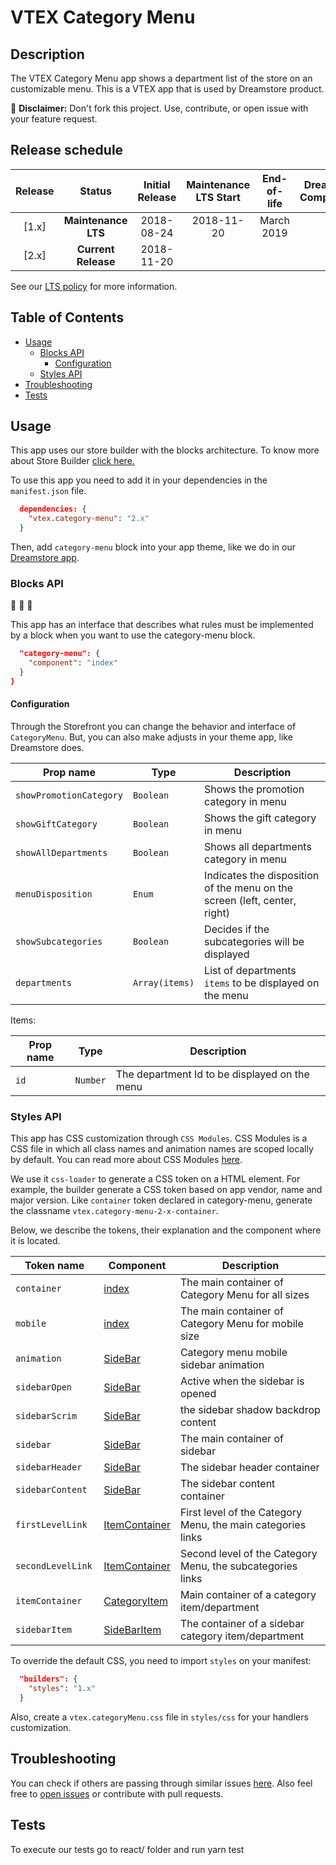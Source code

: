 # VTEX Category Menu

## Description
The VTEX Category Menu app shows a department list of the store on an customizable menu. 
This is a VTEX app that is used by Dreamstore product.

:loudspeaker: **Disclaimer:** Don't fork this project. Use, contribute, or open issue with your feature request.

## Release schedule
| Release  | Status              | Initial Release | Maintenance LTS Start | End-of-life | Dreamstore Compatibility
| :--:     | :---:               |  :---:          | :---:                 | :---:       | :---: 
| [1.x]    | **Maintenance LTS** |  2018-08-24     | 2018-11-20            | March 2019  | 1.x
| [2.x]    | **Current Release** |  2018-11-20     |                       |             | 2.x
See our [LTS policy](https://github.com/vtex-apps/awesome-io#lts-policy) for more information.

## Table of Contents
- [Usage](#usage)
  - [Blocks API](#blocks-api)
    - [Configuration](#configuration)
  - [Styles API](#styles-api)
- [Troubleshooting](#troubleshooting)
- [Tests](#tests)

## Usage

This app uses our store builder with the blocks architecture. To know more about Store Builder [click here.](https://help.vtex.com/en/tutorial/understanding-storebuilder-and-stylesbuilder#structuring-and-configuring-our-store-with-object-object)

To use this app you need to add it in your dependencies in the `manifest.json` file.

```json
  dependencies: {
    "vtex.category-menu": "2.x"
  }
```

Then, add `category-menu` block into your app theme, like we do in our [Dreamstore app](https://github.com/vtex-apps/dreamstore/blob/master/store/blocks.json). 

### Blocks API
:construction: :construction: :construction:

This app has an interface that describes what rules must be implemented by a block when you want to use the category-menu block.

```json
  "category-menu": {
    "component": "index"
  }
}
```

#### Configuration 
Through the Storefront you can change the behavior and interface of `CategoryMenu`. But, you can also make adjusts in your theme app, like Dreamstore does.

| Prop name          | Type       | Description                                                                 |
| ------------------ | ---------- | --------------------------------------------------------------------------- |
| `showPromotionCategory`                      | `Boolean`   | Shows the promotion category in menu               |
| `showGiftCategory`          | `Boolean`  | Shows the gift category in menu                               |
| `showAllDepartments`              | `Boolean`  | Shows all departments category in menu                              |
| `menuDisposition`                   | `Enum`  | Indicates the disposition of the menu on the screen (left, center, right)                                     |
| `showSubcategories`        | `Boolean`   | Decides if the subcategories will be displayed
| `departments` | `Array(items)`   | List of departments `items` to be displayed on the menu  |

Items:

| Prop name          | Type       | Description                                                                 |
| ------------------ | ---------- | --------------------------------------------------------------------------- |
| `id`                      | `Number`   | The department Id to be displayed on the menu               |

### Styles API
This app has CSS customization through `CSS Modules`. CSS Modules is a CSS file in which all class names and animation names are scoped locally by default. You can read more about CSS Modules [here](https://github.com/css-modules/css-modules).

We use it `css-loader` to generate a CSS token on a HTML element. For example, the builder generate a CSS token based on app vendor, name and major version. Like `container` token declared in category-menu, generate the classname `vtex.category-menu-2-x-container`.

Below, we describe the tokens, their explanation and the component where it is located.

| Token name         | Component          | Description                                            |
| ------------------ | ----------         |------------------------------------------------------- |
| `container`        | [index](https://github.com/vtex-apps/category-menu/blob/master/react/index.js)           | The main container of Category Menu for all sizes                        |
| `mobile`          | [index](https://github.com/vtex-apps/category-menu/blob/master/react/index.js)            | The main container of Category Menu for mobile size                                        |
| `animation`            | [SideBar](https://github.com/vtex-apps/category-menu/blob/master/react/components/SideBar.js)            | Category menu mobile sidebar animation         |
| `sidebarOpen`              | [SideBar](https://github.com/vtex-apps/category-menu/blob/master/react/components/SideBar.js)            | Active when the sidebar is opened                        | 
| `sidebarScrim`          | [SideBar](https://github.com/vtex-apps/category-menu/blob/master/react/components/SideBar.js)  | the sidebar shadow backdrop content                           |
| `sidebar`     | [SideBar](https://github.com/vtex-apps/category-menu/blob/master/react/components/SideBar.js)   | The main container of sidebar                     |
| `sidebarHeader`     | [SideBar](https://github.com/vtex-apps/category-menu/blob/master/react/components/SideBar.js)  | The sidebar header container                     |
| `sidebarContent`  | [SideBar](https://github.com/vtex-apps/category-menu/blob/master/react/components/SideBar.js)   | The sidebar content container              | 
| `firstLevelLink`    | [ItemContainer](https://github.com/vtex-apps/category-menu/blob/master/react/components/ItemContainer.js)          | First level of the Category Menu, the main categories links                      |
| `secondLevelLink `          | [ItemContainer](https://github.com/vtex-apps/category-menu/blob/master/react/components/ItemContainer.js)          | Second level of the Category Menu, the subcategories links                        |
| `itemContainer`    | [CategoryItem](https://github.com/vtex-apps/category-menu/blob/master/react/components/CategoryItem.js)            | Main container of a category item/department                                    |
| `sidebarItem`     | [SideBarItem](https://github.com/vtex-apps/category-menu/blob/master/react/components/SideBarItem.js)   | The container of a sidebar category item/department     |

To override the default CSS, you need to import `styles` on your manifest:

```json
  "builders": {
    "styles": "1.x"
  }
```

Also, create a `vtex.categoryMenu.css` file in `styles/css` for your handlers customization.


## Troubleshooting
You can check if others are passing through similar issues [here](https://github.com/vtex-apps/category-menu/issues). Also feel free to [open issues](https://github.com/vtex-apps/category-menu/issues/new) or contribute with pull requests.

## Tests

To execute our tests go to react/ folder and run yarn test